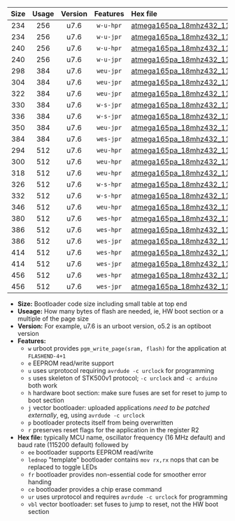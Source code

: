 |Size|Usage|Version|Features|Hex file|
|:-:|:-:|:-:|:-:|:--|
|234|256|u7.6|`w-u-hpr`|[atmega165pa_18mhz432_115200bps_ur.hex](https://raw.githubusercontent.com/stefanrueger/urboot/main/atmega165pa_18mhz432_115200bps_ur.hex)|
|234|256|u7.6|`w-u-jpr`|[atmega165pa_18mhz432_115200bps_ur_vbl.hex](https://raw.githubusercontent.com/stefanrueger/urboot/main/atmega165pa_18mhz432_115200bps_ur_vbl.hex)|
|240|256|u7.6|`w-u-hpr`|[atmega165pa_18mhz432_115200bps_lednop_ur.hex](https://raw.githubusercontent.com/stefanrueger/urboot/main/atmega165pa_18mhz432_115200bps_lednop_ur.hex)|
|240|256|u7.6|`w-u-jpr`|[atmega165pa_18mhz432_115200bps_lednop_ur_vbl.hex](https://raw.githubusercontent.com/stefanrueger/urboot/main/atmega165pa_18mhz432_115200bps_lednop_ur_vbl.hex)|
|298|384|u7.6|`weu-jpr`|[atmega165pa_18mhz432_115200bps_ee_ur_vbl.hex](https://raw.githubusercontent.com/stefanrueger/urboot/main/atmega165pa_18mhz432_115200bps_ee_ur_vbl.hex)|
|304|384|u7.6|`weu-jpr`|[atmega165pa_18mhz432_115200bps_ee_lednop_ur_vbl.hex](https://raw.githubusercontent.com/stefanrueger/urboot/main/atmega165pa_18mhz432_115200bps_ee_lednop_ur_vbl.hex)|
|322|384|u7.6|`weu-jpr`|[atmega165pa_18mhz432_115200bps_ee_lednop_fr_ur_vbl.hex](https://raw.githubusercontent.com/stefanrueger/urboot/main/atmega165pa_18mhz432_115200bps_ee_lednop_fr_ur_vbl.hex)|
|330|384|u7.6|`w-s-jpr`|[atmega165pa_18mhz432_115200bps_vbl.hex](https://raw.githubusercontent.com/stefanrueger/urboot/main/atmega165pa_18mhz432_115200bps_vbl.hex)|
|336|384|u7.6|`w-s-jpr`|[atmega165pa_18mhz432_115200bps_lednop_vbl.hex](https://raw.githubusercontent.com/stefanrueger/urboot/main/atmega165pa_18mhz432_115200bps_lednop_vbl.hex)|
|350|384|u7.6|`weu-jpr`|[atmega165pa_18mhz432_115200bps_ee_lednop_fr_ce_ur_vbl.hex](https://raw.githubusercontent.com/stefanrueger/urboot/main/atmega165pa_18mhz432_115200bps_ee_lednop_fr_ce_ur_vbl.hex)|
|384|384|u7.6|`wes-jpr`|[atmega165pa_18mhz432_115200bps_ee_vbl.hex](https://raw.githubusercontent.com/stefanrueger/urboot/main/atmega165pa_18mhz432_115200bps_ee_vbl.hex)|
|294|512|u7.6|`weu-hpr`|[atmega165pa_18mhz432_115200bps_ee_ur.hex](https://raw.githubusercontent.com/stefanrueger/urboot/main/atmega165pa_18mhz432_115200bps_ee_ur.hex)|
|300|512|u7.6|`weu-hpr`|[atmega165pa_18mhz432_115200bps_ee_lednop_ur.hex](https://raw.githubusercontent.com/stefanrueger/urboot/main/atmega165pa_18mhz432_115200bps_ee_lednop_ur.hex)|
|318|512|u7.6|`weu-hpr`|[atmega165pa_18mhz432_115200bps_ee_lednop_fr_ur.hex](https://raw.githubusercontent.com/stefanrueger/urboot/main/atmega165pa_18mhz432_115200bps_ee_lednop_fr_ur.hex)|
|326|512|u7.6|`w-s-hpr`|[atmega165pa_18mhz432_115200bps.hex](https://raw.githubusercontent.com/stefanrueger/urboot/main/atmega165pa_18mhz432_115200bps.hex)|
|332|512|u7.6|`w-s-hpr`|[atmega165pa_18mhz432_115200bps_lednop.hex](https://raw.githubusercontent.com/stefanrueger/urboot/main/atmega165pa_18mhz432_115200bps_lednop.hex)|
|346|512|u7.6|`weu-hpr`|[atmega165pa_18mhz432_115200bps_ee_lednop_fr_ce_ur.hex](https://raw.githubusercontent.com/stefanrueger/urboot/main/atmega165pa_18mhz432_115200bps_ee_lednop_fr_ce_ur.hex)|
|380|512|u7.6|`wes-hpr`|[atmega165pa_18mhz432_115200bps_ee.hex](https://raw.githubusercontent.com/stefanrueger/urboot/main/atmega165pa_18mhz432_115200bps_ee.hex)|
|386|512|u7.6|`wes-hpr`|[atmega165pa_18mhz432_115200bps_ee_lednop.hex](https://raw.githubusercontent.com/stefanrueger/urboot/main/atmega165pa_18mhz432_115200bps_ee_lednop.hex)|
|386|512|u7.6|`wes-jpr`|[atmega165pa_18mhz432_115200bps_ee_lednop_vbl.hex](https://raw.githubusercontent.com/stefanrueger/urboot/main/atmega165pa_18mhz432_115200bps_ee_lednop_vbl.hex)|
|414|512|u7.6|`wes-hpr`|[atmega165pa_18mhz432_115200bps_ee_lednop_fr.hex](https://raw.githubusercontent.com/stefanrueger/urboot/main/atmega165pa_18mhz432_115200bps_ee_lednop_fr.hex)|
|414|512|u7.6|`wes-jpr`|[atmega165pa_18mhz432_115200bps_ee_lednop_fr_vbl.hex](https://raw.githubusercontent.com/stefanrueger/urboot/main/atmega165pa_18mhz432_115200bps_ee_lednop_fr_vbl.hex)|
|456|512|u7.6|`wes-hpr`|[atmega165pa_18mhz432_115200bps_ee_lednop_fr_ce.hex](https://raw.githubusercontent.com/stefanrueger/urboot/main/atmega165pa_18mhz432_115200bps_ee_lednop_fr_ce.hex)|
|456|512|u7.6|`wes-jpr`|[atmega165pa_18mhz432_115200bps_ee_lednop_fr_ce_vbl.hex](https://raw.githubusercontent.com/stefanrueger/urboot/main/atmega165pa_18mhz432_115200bps_ee_lednop_fr_ce_vbl.hex)|

- **Size:** Bootloader code size including small table at top end
- **Useage:** How many bytes of flash are needed, ie, HW boot section or a multiple of the page size
- **Version:** For example, u7.6 is an urboot version, o5.2 is an optiboot version
- **Features:**
  + `w` urboot provides `pgm_write_page(sram, flash)` for the application at `FLASHEND-4+1`
  + `e` EEPROM read/write support
  + `u` uses urprotocol requiring `avrdude -c urclock` for programming
  + `s` uses skeleton of STK500v1 protocol; `-c urclock` and `-c arduino` both work
  + `h` hardware boot section: make sure fuses are set for reset to jump to boot section
  + `j` vector bootloader: uploaded applications *need to be patched externally*, eg, using `avrdude -c urclock`
  + `p` bootloader protects itself from being overwritten
  + `r` preserves reset flags for the application in the register R2
- **Hex file:** typically MCU name, oscillator frequency (16 MHz default) and baud rate (115200 default) followed by
  + `ee` bootloader supports EEPROM read/write
  + `lednop` "template" bootloader contains `mov rx,rx` nops that can be replaced to toggle LEDs
  + `fr` bootloader provides non-essential code for smoother error handing
  + `ce` bootloader provides a chip erase command
  + `ur` uses urprotocol and requires `avrdude -c urclock` for programming
  + `vbl` vector bootloader: set fuses to jump to reset, not the HW boot section

